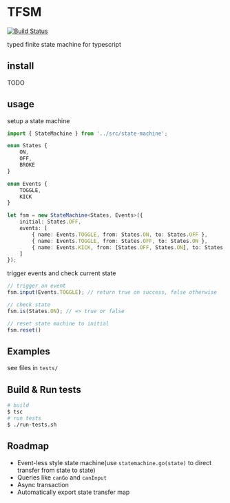 # TFSM
[![Build Status](https://travis-ci.org/zhfuzzy/tfsm.svg?branch=master)](https://travis-ci.org/zhfuzzy/tfsm)

typed finite state machine for typescript

## install

TODO

## usage

setup a state machine

```typescript
import { StateMachine } from '../src/state-machine';

enum States {
    ON,
    OFF,
    BROKE
}

enum Events {
    TOGGLE,
    KICK
}

let fsm = new StateMachine<States, Events>({
    initial: States.OFF,
    events: [
        { name: Events.TOGGLE, from: States.ON, to: States.OFF },
        { name: Events.TOGGLE, from: States.OFF, to: States.ON },
        { name: Events.KICK, from: [States.OFF, States.ON], to: States.BROKE }
    ]
});
```

trigger events and check current state

```typescript
// trigger an event
fsm.input(Events.TOGGLE); // return true on success, false otherwise

// check state
fsm.is(States.ON); // => true or false

// reset state machine to initial
fsm.reset()
```

## Examples

see files in `tests/`

## Build & Run tests

```bash
# build
$ tsc
# run tests
$ ./run-tests.sh
```

## Roadmap

* Event-less style state machine(use `statemachine.go(state)` to direct transfer from state to state)
* Queries like `canGo` and `canInput`
* Async transaction
* Automatically export state transfer map
